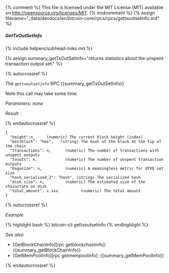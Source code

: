 {% comment %}
This file is licensed under the MIT License (MIT) available on
http://opensource.org/licenses/MIT.
{% endcomment %}
{% assign filename="_data/devdocs/en/bitcoin-core/rpcs/rpcs/gettxoutsetinfo.md" %}

##### GetTxOutSetInfo
{% include helpers/subhead-links.md %}

{% assign summary_getTxOutSetInfo="returns statistics about the unspent transaction output set." %}

{% autocrossref %}

The `gettxoutsetinfo` RPC {{summary_getTxOutSetInfo}}

Note this call may take some time.

*Parameters: none*

*Result*

{% endautocrossref %}

    {
      "height":n,     (numeric) The current block height (index)
      "bestblock": "hex",   (string) The hash of the block at the tip of the chain
      "transactions": n,      (numeric) The number of transactions with unspent outputs
      "txouts": n,            (numeric) The number of unspent transaction outputs
      "bogosize": n,          (numeric) A meaningless metric for UTXO set size
      "hash_serialized_2": "hash", (string) The serialized hash
      "disk_size": n,         (numeric) The estimated size of the chainstate on disk
      "total_amount": x.xxx          (numeric) The total amount
    }

{% autocrossref %}

*Example*

{% highlight bash %}
bitcoin-cli gettxoutsetinfo
{% endhighlight %}

*See also*

* [GetBlockChainInfo][rpc getblockchaininfo]: {{summary_getBlockChainInfo}}
* [GetMemPoolInfo][rpc getmempoolinfo]: {{summary_getMemPoolInfo}}

{% endautocrossref %}
